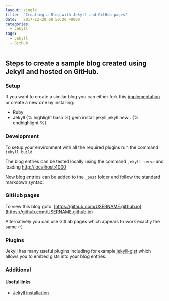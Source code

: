 ```yaml
---
layout: single
title:  "Creating a Blog with Jekyll and GitHub pages"
date:   2017-12-20 08:50:20 +0000
categories:
  - Jekyll
tags:
  - Jekyll
  - GitHub
---
```


## Steps to create a sample blog created using Jekyll and hosted on GitHub.

### Setup

If you want to create a similar blog you can either fork this [implementation](https://github.com/m-x-k/m-x-k.github.io) or create a new one by installing:
* Ruby
* Jekyll
{% highlight bash %}
gem install jekyll
jekyll new .
{% endhighlight %}

### Development

To setup your environment with all the required plugins run the command `jekyll build`

The blog entries can be tested locally using the command `jekyll serve` and loading [http://localhost:4000](http://localhost:4000)

New blog entries can be added to the `_post` folder and follow the standard markdown syntax.

### GitHub pages

To view this blog goto: [https://github.com/USERNAME.github.io](https://github.com/USERNAME.github.io)

Alternatively you can use GitLab pages which appears to work exactly the same :-)

### Plugins

Jekyll has many useful plugins including for example [jekyll-gist](https://github.com/jekyll/jekyll-gist) which allows you to embed gists into your blog entries.

### Additional

#### Useful links

* [Jekyll installation](https://jekyllrb.com/docs/installation/)
